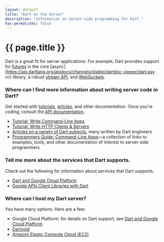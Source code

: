 ```yaml
---
layout: default
title: "Dart on the Server"
description: "Information on server-side programming for Dart."
has-permalinks: false
---
```


# {{ page.title }}

Dart is a great fit for server applications.
For example, Dart provides support for
[futures](/docs/tutorials/futures) in the core
[async](https://api.dartlang.org/apidocs/channels/stable/dartdoc-viewer/dart:asy
nc)
library, a robust [stream API](/docs/tutorials/streams), and
[WebSockets](/samples/websockets/).

### Where can I find more information about writing server code in Dart?

Get started with [tutorials](/docs/tutorials), [articles](/articles/),
and other documentation. Once you're coding, consult the
[API documentation](https://api.dartlang.org/apidocs/channels/stable/dartdoc-viewer/home).

* [Tutorial: Write Command-Line Apps](/docs/tutorials/cmdline/)
* [Tutorial: Write HTTP Clients & Servers](/docs/tutorials/httpserver/)
* [Articles on a variety of Dart subjects](/articles/),
   many written by Dart engineers
* [Programmers Guide: Command-Line Apps](/docs/serverguide.html)&mdash;a
  collection of links to examples, tools, and other documentation
  of interest to server-side programmers

### Tell me more about the services that Dart supports.

Check out the following for information about services that Dart supports. 

* [Dart and Google Cloud Platform](google-cloud-platform/)
* [Google APIs Client Libraries with Dart](/googleapis/)

### Where can I host my Dart server?

You have many options. Here are a few:

* Google Cloud Platform; for details on Dart support, see
  [Dart and Google Cloud Platform](google-cloud-platform)
* [Dartvoid](http://www.dartvoid.com/)
* [Amazon Elastic Compute Cloud (EC2)](http://aws.amazon.com/ec2/)

